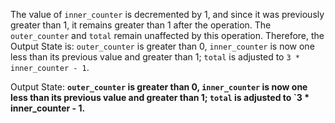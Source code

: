 The value of `inner_counter` is decremented by 1, and since it was previously greater than 1, it remains greater than 1 after the operation. The `outer_counter` and `total` remain unaffected by this operation. Therefore, the Output State is: `outer_counter` is greater than 0, `inner_counter` is now one less than its previous value and greater than 1; `total` is adjusted to `3 * inner_counter - 1`.

Output State: **`outer_counter` is greater than 0, `inner_counter` is now one less than its previous value and greater than 1; `total` is adjusted to `3 * inner_counter - 1.**